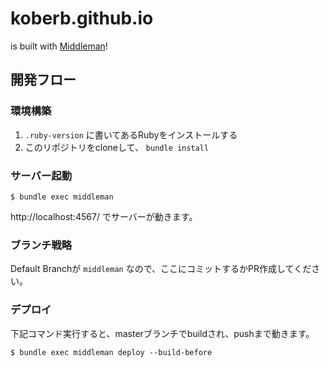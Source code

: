 # koberb.github.io

is built with [Middleman](https://middlemanapp.com/jp/)!

## 開発フロー

### 環境構築

1. `.ruby-version` に書いてあるRubyをインストールする
2. このリポジトリをcloneして、 `bundle install`

### サーバー起動

```
$ bundle exec middleman
```

http://localhost:4567/ でサーバーが動きます。

### ブランチ戦略

Default Branchが `middleman` なので、ここにコミットするかPR作成してください。

### デプロイ

下記コマンド実行すると、masterブランチでbuildされ、pushまで動きます。

```
$ bundle exec middleman deploy --build-before
```
